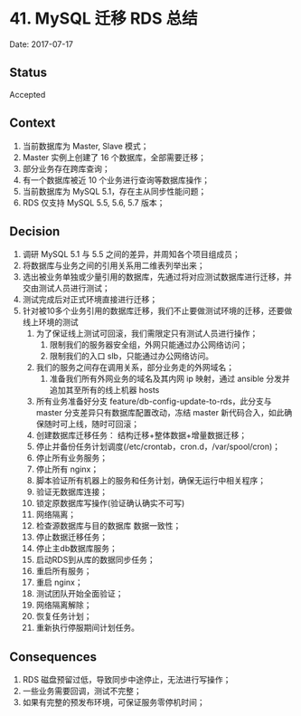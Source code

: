 # 41. MySQL 迁移 RDS 总结

Date: 2017-07-17

## Status

Accepted

## Context

1. 当前数据库为 Master, Slave 模式；
2. Master 实例上创建了 16 个数据库，全部需要迁移；
3. 部分业务存在跨库查询；
4. 有一个数据库被近 10 个业务进行查询等数据库操作；
5. 当前数据库为 MySQL 5.1，存在主从同步性能问题；
6. RDS 仅支持 MySQL 5.5, 5.6, 5.7 版本；

## Decision

1. 调研 MySQL 5.1 与 5.5 之间的差异，并周知各个项目组成员；
2. 将数据库与业务之间的引用关系用二维表列举出来；
3. 选出被业务单独或少量引用的数据库，先通过将对应测试数据库进行迁移，并交由测试人员进行测试；
4. 测试完成后对正式环境直接进行迁移；
5. 针对被10多个业务引用的数据库迁移，我们不止要做测试环境的迁移，还要做线上环境的测试
	1. 为了保证线上测试可回滚，我们需限定只有测试人员进行操作；
		1. 限制我们的服务器安全组，外网只能通过办公网络访问；
		2. 限制我们的入口 slb，只能通过办公网络访问。
	2. 我们的服务之间存在调用关系，部分业务走的外网域名；
		1. 准备我们所有外网业务的域名及其内网 ip 映射，通过 ansible 分发并追加其至所有的线上机器 hosts
	3. 所有业务准备好分支 feature/db-config-update-to-rds，此分支与 master 分支差异只有数据库配置改动，冻结 master 新代码合入，如此确保随时可上线，随时可回滚；
	4. 创建数据库迁移任务： 结构迁移+整体数据+增量数据迁移；
	5. 停止并备份任务计划调度(/etc/crontab，cron.d，/var/spool/cron)；
	6. 停止所有业务服务；
	7. 停止所有 nginx；
	8. 脚本验证所有机器上的服务和任务计划，确保无运行中相关程序；
	9. 验证无数据库连接；
	10. 锁定原数据库写操作(验证确认确实不可写)
	11. 网络隔离；
	12. 检查源数据库与目的数据库 数据一致性；
	13. 停止数据迁移任务；
	14. 停止主db数据库服务；
	15. 启动RDS到从库的数据同步任务；
	16. 重启所有服务；
	17. 重启 nginx；
	18. 测试团队开始全面验证；
	19. 网络隔离解除；
	20. 恢复任务计划；
	21. 重新执行停服期间计划任务。

## Consequences

1. RDS 磁盘预留过低，导致同步中途停止，无法进行写操作；
2. 一些业务需要回调，测试不完整；
3. 如果有完整的预发布环境，可保证服务零停机时间；